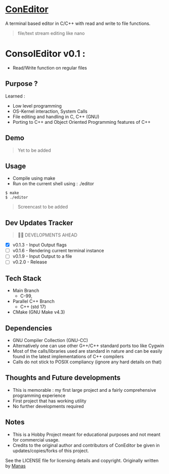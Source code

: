 # [ConEditor](https://github.com/code-manas/ConEditor)
A terminal based editor in C/C++ with read and write to file functions.
> file/text stream editing like nano 

# ConsolEditor v0.1 : 
- Read/Write function on regular files

## Purpose ?
Learned :
  - Low level programming
  - OS-Kernel interaction, System Calls
  - File editing and handling in C, C++ (GNU) 
  - Porting to C++ and Object Oriented Programming features of C++

## Demo 
> Yet to be added

## Usage
- Compile using make
- Run on the current shell using : ./editor
```
$ make
$ ./editor
```
> Screencast to be added

## Dev Updates Tracker
> :construction_worker_man: DEVELOPMENTS AHEAD
- [x] v0.1.3 - Input Output flags
- [ ] v0.1.6 - Rendering current terminal instance
- [ ] v0.1.9 - Input Output to a file
- [ ] v0.2.0 - Release

## Tech Stack 
- Main Branch
    - C-99, 
- Parallel C++ Branch 
    - C++ (std 17)
- CMake (GNU Make v4.3)

## Dependencies 
- GNU Compiler Collection (GNU-CC) 
- Alternatively one can use other G++/C++ standard ports too like Cygwin
- Most of the calls/libraries used are standard in nature and can be easily found in the latest implementations of C++ compilers
- Calls do not stick to POSIX compliancy (ignore any hard details on that)

## Thoughts and Future developments
- This is memorable : my first large project and a fairly comprehensive programming experience
- First project that has working utility
- No further developments required

## Notes 

- This is a Hobby Project meant for educational purposes and not meant for commercial usage.
- Credits to the original author and contributors of ConEditor be given in updates/copies/forks of this project.

See the LICENSE file for licensing details and copyright.
Originally written by [Manas](mailto:reach.manas@zohomail.eu) 